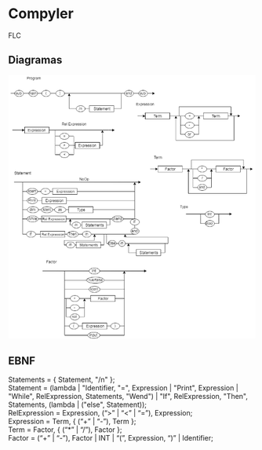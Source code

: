# Compyler
FLC

## Diagramas 
![Diagramaaaa](h7diagrams.png)

## EBNF
Statements = { Statement, "/n" };<br>
Statement = (lambda | "Identifier, "=", Expression | "Print", Expression | "While", RelExpression, Statements, "Wend") | "If", RelExpression, "Then", Statements, (lambda | ("else", Statement));<br>
RelExpression = Expression, (“>” | “<” | “=”), Expression;<br>
Expression = Term, { (“+” | “-”), Term };<br>
Term =  Factor, { (“*” | “/”), Factor };<br>
Factor = (“+” | “-”), Factor | INT | “(”, Expression, “)” | Identifier;<br>
